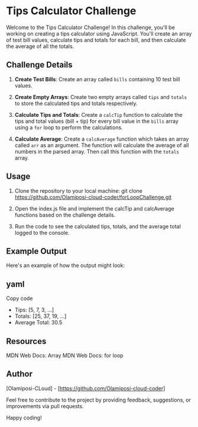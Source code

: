 # Tips Calculator Challenge

Welcome to the Tips Calculator Challenge! In this challenge, you'll be working on creating a tips calculator using JavaScript. You'll create an array of test bill values, calculate tips and totals for each bill, and then calculate the average of all the totals.

## Challenge Details

1. **Create Test Bills**: Create an array called `bills` containing 10 test bill values.

2. **Create Empty Arrays**: Create two empty arrays called `tips` and `totals` to store the calculated tips and totals respectively.

3. **Calculate Tips and Totals**: Create a `calcTip` function to calculate the tips and total values (bill + tip) for every bill value in the `bills` array using a `for` loop to perform the calculations.

4. **Calculate Average**: Create a `calcAverage` function which takes an array called `arr` as an argument. The function will calculate the average of all numbers in the parsed array. Then call this function with the `totals` array.

## Usage

1. Clone the repository to your local machine:
   git clone https://github.com/Olamiposi-cloud-coder/forLoopChallenge.git

2. Open the index.js file and implement the calcTip and calcAverage functions based on the challenge details.

3. Run the code to see the calculated tips, totals, and the average total logged to the console.

## Example Output
Here's an example of how the output might look:

## yaml
Copy code
- Tips: [5, 7, 3, ...]
- Totals: [25, 37, 19, ...]
- Average Total: 30.5

## Resources
MDN Web Docs: Array
MDN Web Docs: for loop

## Author
[Olamiposi-CLoud] - [https://github.com/Olamiposi-cloud-coder]

Feel free to contribute to the project by providing feedback, suggestions, or improvements via pull requests.

Happy coding!
